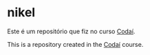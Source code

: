 # nikel

Este é um repositório que fiz no curso [Codaí](https://plataforma.growdev.com.br/curso/codai/).

This is a repository created in the [Codaí](https://plataforma.growdev.com.br/curso/codai) course.
